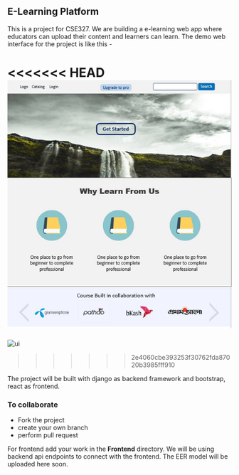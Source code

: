## E-Learning Platform
This is a project for CSE327. We are building a e-learning web app where educators can upload their content and learners can learn. The demo web interface for the project is like this -

<<<<<<< HEAD
![ui](demo_ui.jpg)
=======
![ui](https://github.com/siam923/CSE327/blob/master/demo_ui.JPG?raw=true)
>>>>>>> 2e4060cbe393253f30762fda87020b3985fff910

The project will be built with django as backend framework and bootstrap, react as frontend.

### To collaborate
* Fork the project
* create your own branch
* perform pull request

For frontend add your work in the __Frontend__ directory.
We will be using backend api endpoints to connect with the frontend. The EER model will be uploaded here soon.  
